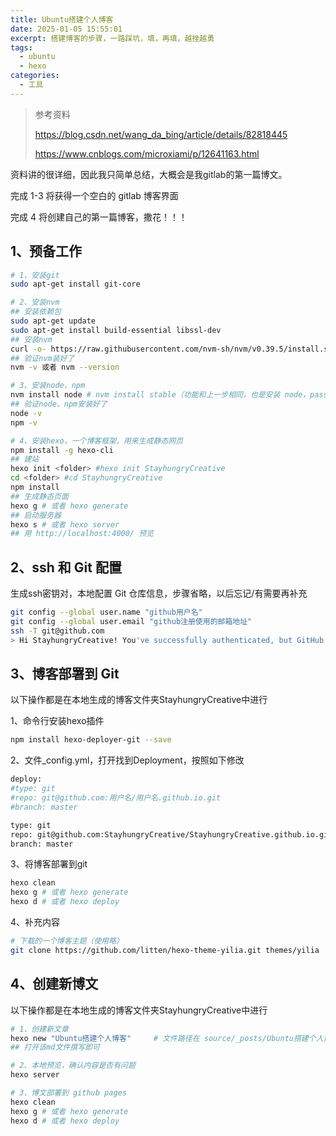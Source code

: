 ```yaml
---
title: Ubuntu搭建个人博客
date: 2025-01-05 15:55:01
excerpt: 搭建博客的步骤，一路踩坑，填，再填，越挫越勇
tags:
  - ubuntu
  - hexo
categories:
  - 工具
---
```




> 参考资料
>
> https://blog.csdn.net/wang_da_bing/article/details/82818445
>
> https://www.cnblogs.com/microxiami/p/12641163.html



资料讲的很详细，因此我只简单总结，大概会是我gitlab的第一篇博文。

完成 1-3 将获得一个空白的 gitlab 博客界面

完成 4 将创建自己的第一篇博客，撒花！！！

## 1、预备工作

```bash
# 1、安装git
sudo apt-get install git-core

# 2、安装nvm
## 安装依赖包
sudo apt-get update
sudo apt-get install build-essential libssl-dev
## 安装nvm
curl -o- https://raw.githubusercontent.com/nvm-sh/nvm/v0.39.5/install.sh | bash
## 验证nvm装好了
nvm -v 或者 nvm --version

# 3、安装node、npm
nvm install node # nvm install stable（功能和上一步相同，也是安装 node，pass）
## 验证node、npm安装好了
node -v
npm -v

# 4、安装hexo，一个博客框架，用来生成静态网页
npm install -g hexo-cli
## 建站
hexo init <folder> #hexo init StayhungryCreative
cd <folder> #cd StayhungryCreative
npm install
## 生成静态页面
hexo g # 或者 hexo generate
## 启动服务器
hexo s # 或者 hexo server
## 用 http://localhost:4000/ 预览
```



## 2、ssh 和 Git 配置

生成ssh密钥对，本地配置 Git 仓库信息，步骤省略，以后忘记/有需要再补充

```bash
git config --global user.name "github用户名"
git config --global user.email "github注册使用的邮箱地址" 
ssh -T git@github.com
> Hi StayhungryCreative! You've successfully authenticated, but GitHub does not provide shell access.
```



## 3、博客部署到 Git

以下操作都是在本地生成的博客文件夹StayhungryCreative中进行

1、命令行安装hexo插件

```bash
npm install hexo-deployer-git --save
```

2、文件_config.yml，打开找到Deployment，按照如下修改

```bash
deploy:
#type: git
#repo: git@github.com:用户名/用户名.github.io.git
#branch: master

type: git
repo: git@github.com:StayhungryCreative/StayhungryCreative.github.io.git
branch: master
```

3、将博客部署到git

```bash
hexo clean
hexo g # 或者 hexo generate
hexo d # 或者 hexo deploy
```

4、补充内容

```bash
# 下载的一个博客主题（使用略）
git clone https://github.com/litten/hexo-theme-yilia.git themes/yilia
```



## 4、创建新博文

以下操作都是在本地生成的博客文件夹StayhungryCreative中进行

```bash
# 1、创建新文章
hexo new "Ubuntu搭建个人博客"		# 文件路径在 source/_posts/Ubuntu搭建个人博客.md
## 打开该md文件撰写即可

# 2、本地预览，确认内容是否有问题
hexo server

# 3、博文部署到 github pages
hexo clean
hexo g # 或者 hexo generate
hexo d # 或者 hexo deploy
```
